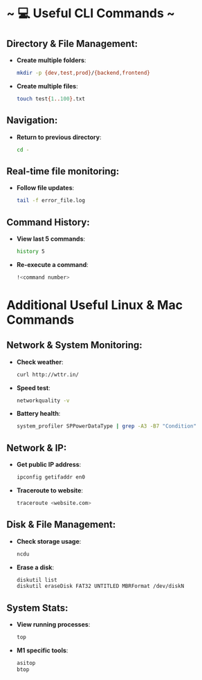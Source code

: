 # ~ 💻 Useful CLI Commands ~

## Directory & File Management:
- **Create multiple folders**:  
  ```bash
  mkdir -p {dev,test,prod}/{backend,frontend}
  ```

- **Create multiple files**:  
  ```bash
  touch test{1..100}.txt
  ```

## Navigation:
- **Return to previous directory**:  
  ```bash
  cd -
  ```

## Real-time file monitoring:
- **Follow file updates**:  
  ```bash
  tail -f error_file.log
  ```

## Command History:
- **View last 5 commands**:  
  ```bash
  history 5
  ```

- **Re-execute a command**:  
  ```bash
  !<command number>
  ```

# Additional Useful Linux & Mac Commands

## Network & System Monitoring:
- **Check weather**:  
  ```bash
  curl http://wttr.in/
  ```

- **Speed test**:  
  ```bash
  networkquality -v
  ```

- **Battery health**:  
  ```bash
  system_profiler SPPowerDataType | grep -A3 -B7 "Condition"
  ```

## Network & IP:
- **Get public IP address**:  
  ```bash
  ipconfig getifaddr en0
  ```

- **Traceroute to website**:  
  ```bash
  traceroute <website.com>
  ```

## Disk & File Management:
- **Check storage usage**:  
  ```bash
  ncdu
  ```

- **Erase a disk**:  
  ```bash
  diskutil list
  diskutil eraseDisk FAT32 UNTITLED MBRFormat /dev/diskN
  ```

## System Stats:
- **View running processes**:  
  ```bash
  top
  ```

- **M1 specific tools**:  
  ```bash
  asitop
  btop
  ```
